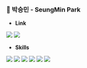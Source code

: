 ### 🌱 박승민 - SeungMin Park

- **Link**

<a href="https://velog.io/@pmb087" target="_blank"><img src="https://img.shields.io/badge/Velog/pmb087-20C997?style=flat&logo=Velog&logoColor=white"></a> 
<a href="pmb087@gmail.com" target="_blank"><img src="https://img.shields.io/badge/pmb087@gmail.com-EA4335?style=flat&logo=Gmail&logoColor=white"></a> 

- **Skills**

<a href="https://ko.reactjs.org" target="_blank"><img src="https://img.shields.io/badge/React-61DAFB?style=flat&logo=React&logoColor=black"></a> <a href="https://styled-components.com" target="_blank"><img src="https://img.shields.io/badge/styled components-DB7093?style=flat&logo=styled-components&logoColor=white"></a> <a href="https://sass-guidelin.es/ko" target="_blank"><img src="https://img.shields.io/badge/Sass-CC6699?style=flat&logo=Sass&logoColor=white"></a> <a href="https://developer.mozilla.org/ko/docs/Web/HTML" target="_blank"><img src="https://img.shields.io/badge/HTML5-E34F26?style=flat&logo=HTML5&logoColor=white"></a> <a href="https://developer.mozilla.org/ko/docs/Web/CSS/Reference" target="_blank"><img src="https://img.shields.io/badge/CSS3-1572B6?style=flat&logo=CSS3&logoColor=white"></a> <a href="https://developer.mozilla.org/ko/docs/Web/JavaScript" target="_blank"><img src="https://img.shields.io/badge/JavaScript-F7DF1E?style=flat&logo=JavaScript&logoColor=black"></a> 


<!-- ![Anurag's GitHub stats](https://github-readme-stats-ruby-one.vercel.app/api?username=pmb087&show_icons=true&theme=gotham) 
<br/>
[![Top Langs](https://github-readme-stats-ruby-one.vercel.app/api/top-langs/?username=pmb087&langs_count=10&layout=compact&theme=gotham)](https://github.com/pmb087/pmb087) -->
